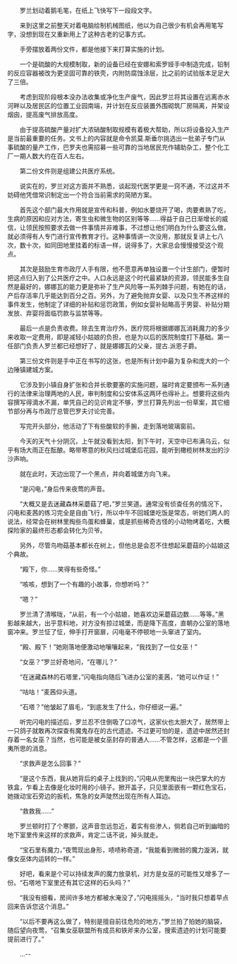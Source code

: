 　　罗兰划动着鹅毛笔，在纸上飞快写下一段段文字。

　　来到这里之前整天对着电脑绘制机械图纸，他以为自己很少有机会再用笔写字，没想到现在又重新用上了这种古老的记事方式。

　　手旁摆放着两份文件，都是他接下来打算实施的计划。

　　一个是硫酸的大规模制取，新的设备已经在安娜和索罗娅手中制造完成，铅制的反应容器被改为更坚固可靠的铁壳，内附防腐蚀涂层，比之前的试验版本足足大了三倍。

　　考虑到现阶段根本没办法收集或净化生产废气，因此罗兰将其设置在远离赤水河畔以及居民区的位置工业园南端，并计划在反应装置外围砌筑厂房隔离，并架设烟囱，提高废气排放高度。

　　由于提高硫酸产量对扩大浓硝酸制取规模有着极大帮助，所以将设备投入生产是当前最重要的任务。文书上的内容就是命令凯莫.斯垂尔挑选出一批弟子专门从事硫酸的量产工作，巴罗夫也需招募一些可靠的当地居民充作辅助杂工，整个化工厂一期人数大约在百人左右。

　　第二份文件则是组建公共医疗系统。

　　说实在的，罗兰对这方面并不熟悉，谈起现代医学更是一窍不通，不过这并不妨碍他凭借常识制定出一个符合当前需求的简陋方案。

　　首先这个部门最大作用就是宣传和科普，例如水要烧开了喝，肉要煮熟了吃，生病的原因和应对方法，寄生虫和微生物的区别等等……得益于自己日渐增长的威信，让领民按照要求去做一件事情并非难事，不过想让他们明白为什么要这么做，就必须得有人专门进行宣传教育才行。这种事情讲一次没用，那就反复讲上七八次，数十次，如同田地里挂着的标语一样，说得多了，大家总会慢慢接受这个观点。

　　其次是鼓励生育市政厅人手有限，他不愿意再单独设置一个计生部门，便暂时把这点归入到了公共医疗之中。人口永远是这个时代最紧缺的资源，领民能多生自然是最好的，娜娜瓦的能力更是弥补了生产风险等一系列棘手问题，有她在的话，产后存活率几乎能达到百分之百。另外，为了避免抛弃女婴、以及只生不养这样的事件发生，他制定了详细的补贴和惩罚政策，例如女婴补贴略高于男婴、补贴分期发放、弃婴将面临罚款与监禁等等。

　　最后一点是负责收费。除去生育治疗外，医疗院将根据娜娜瓦消耗魔力的多少来收取一定费用，即是减轻小姑娘的负担，也是为以后的医院制度打下基础。第一任部门负责人罗兰都已经想好了，就是娜娜瓦的父亲，提古.派恩子爵。

　　第三份文件则是手中正在书写的这张，也是所有计划中最为复杂和庞大的一个边陲镇建城方案。

　　它涉及到小镇自身扩张和合并长歌要塞的实施问题，届时肯定要颁布一系列通行的法律来治理两地的人民，审判制度和公安体系这两环也得补上。想要将这些内容撰写得滴水不漏，单凭自己的见识肯定不够，罗兰打算先列出一份草案，其它细节部分再与市政厅总管巴罗夫讨论完善。

　　写完开头部分，他活动了下有些酸软的手腕，走到落地玻璃窗前。

　　今天的天气十分阴沉，上午就没看到太阳，到下午时，天空中已布满乌云，似乎有场大雨正在酝酿。略带寒意的秋风扫过城堡后花园，能听到橄榄树林发出的沙沙声响。

　　就在此时，天边出现了一个黑点，并向着城堡方向飞来。

　　“是闪电，”身后传来夜莺的声音。

　　“大概又是去迷藏森林采蘑菇了吧，”罗兰笑道。通常没有侦查任务的情况下，闪电和麦茜的练习完全是自由飞行，所以中午不回城堡吃饭是常态，听她们两人的说法，经常会在树林里掏些鸟蛋和蜂巢，或是抓些稀奇古怪的小动物烤着吃，大概探险家的最终形态都会转化为贝爷。

　　另外，尽管鸟吻菇基本都长在树上，但他总是会忍不住想起采蘑菇的小姑娘这个典故。

　　“殿下，你……笑得有些奇怪。”

　　“咳咳，想到了一个有趣的小故事，你想听吗？”

　　“嗯？”

　　罗兰清了清喉咙，“从前，有一个小姑娘，她喜欢边采蘑菇边数……等等。”黑影越来越大，出乎意料地，对方没有掠过城堡，而是降下高度，直朝办公室的落地窗冲来。罗兰怔了怔，伸手打开窗扉，闪电毫不停顿地一头窜进了室内。

　　“殿、殿下！”她刚落地便激动地嚷嚷起来，“我找到了一位女巫！”

　　“女巫？”罗兰好奇地问，“在哪儿？”

　　“在迷藏森林的石塔里，”闪电指向随后飞进办公室的麦茜，“她可以作证！”

　　“咕咕！”麦茜仰头道。

　　“石塔？”他皱起了眉毛，“到底发生了什么，你仔细说一遍。”

　　听完闪电的描述后，罗兰忍不住倒吸了口凉气，这家伙也太胆大了，居然带上一只鸽子就敢再次探查有魔鬼存在的古代遗迹。不过更可怕的是，遗迹中居然还封存着一名女巫？当然，也可能是被女巫封存的普通人……不管怎样，这都是一个匪夷所思的消息。

　　“求救声是怎么回事？”

　　“是这个东西，我从她背后的桌子上找到的，”闪电从兜里掏出一块巴掌大的方铁盒，乍看上去像是化妆时用的小镜子。掀开盖子，只见里面嵌有一颗红色宝石，她拨动宝石旁边的扳机，焦急的女声陡然出现在所有人耳边。

　　“救救我……”

　　罗兰顿时打了个寒颤，这声音忽远忽近，着实有些渗人，倘若自己听到幽暗的地下室里传来这样的求救声，肯定二话不说，掉头就走。

　　“宝石里有魔力，”夜莺现出身形，啧啧称奇道，“我能看到微弱的魔力漩涡，就像女巫体内运转的一样。”

　　好吧，看来是个可以持续发声的魔力放录机，对方是女巫的可能性又增多了一份。“石塔地下室里还有其它这样的石头吗？”

　　“我没有细看，房间许多地方都被水淹没了，”闪电摇摇头，“当时我只想着早点回来告诉您这个消息。”

　　“以后不要再这么做了，特别是擅自前往危险的地方，”罗兰拍了拍她的脑袋，随后望向夜莺，“召集女巫联盟所有成员和铁斧来办公室，搜索遗迹的计划可能要提前进行了。”

　　...--
